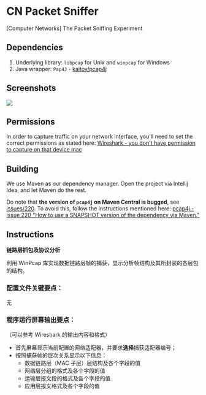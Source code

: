 # CN Packet Sniffer

[Computer Networks] The Packet Sniffing Experiment

## Dependencies

1. Underlying library: `libpcap` for Unix and `winpcap` for Windows
2. Java wrapper: `Pap4J` - [kaitoy/pcap4j](https://github.com/kaitoy/pcap4j)

## Screenshots

![](https://i.loli.net/2019/05/07/5cd16fe28b2c7.png)

## Permissions

In order to capture traffic on your network interface, you'll need to set the correct permissions as stated here: [Wireshark - you don't have permission to capture on that device mac
](https://stackoverflow.com/questions/41126943/wireshark-you-dont-have-permission-to-capture-on-that-device-mac/42574321)

## Building

We use Maven as our dependency manager. Open the project via Intellij Idea, and let Maven do the rest.

Do note that **the version of `pcap4j` on Maven Central is bugged**, see [issues/220](https://github.com/kaitoy/pcap4j/issues/220). To avoid this, follow the instructions mentioned here: [pcap4j - issue 220 "How to use a SNAPSHOT version of the dependency via Maven."](https://github.com/kaitoy/pcap4j/issues/220#issuecomment-489669183)

## Instructions

**链路层抓包及协议分析**

利用 WinPcap 库实现数据链路层帧的捕获，显示分析帧结构及其所封装的各层包的结构。

### 配置文件关键要点：

无

### 程序运行屏幕输出要点：

（可以参考 Wireshark 的输出内容和格式）

- 首先屏幕显示当前配置的网络适配器，并要求**选择**捕获适配器编号；
- 按照捕获帧的层次关系显示以下信息：
  - 数据链路层（MAC 子层）层结构及各个字段的值
  - 网络层分组的格式及各个字段的值
  - 运输层报文段的格式及各个字段的值
  - 应用层报文格式及各个字段的值
